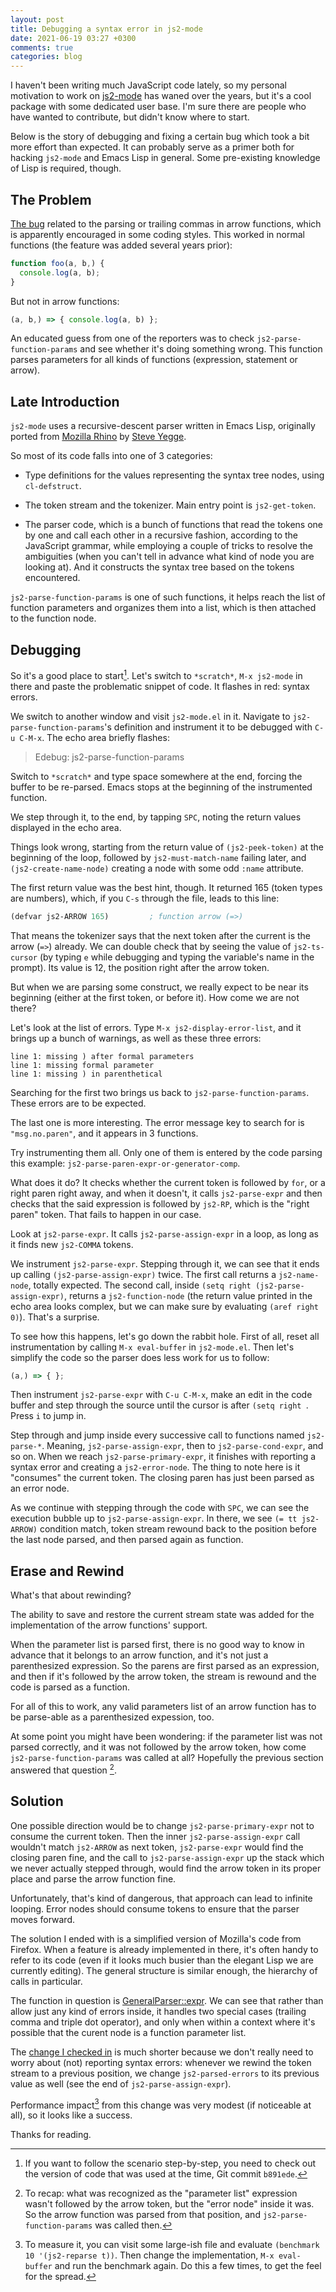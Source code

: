 ```yaml
---
layout: post
title: Debugging a syntax error in js2-mode
date: 2021-06-19 03:27 +0300
comments: true
categories: blog
---
```


I haven't been writing much JavaScript code lately, so my personal
motivation to work on [js2-mode](https://github.com/mooz/js2-mode/)
has waned over the years, but it's a cool package with some dedicated
user base. I'm sure there are people who have wanted to contribute,
but didn't know where to start.

Below is the story of debugging and fixing a certain bug which took a
bit more effort than expected. It can probably serve as a primer both
for hacking `js2-mode` and Emacs Lisp in general. Some pre-existing
knowledge of Lisp is required, though.

## The Problem

[The bug](https://github.com/mooz/js2-mode/issues/480) related to the
parsing or trailing commas in arrow functions, which is apparently
encouraged in some coding styles. This worked in normal functions
(the feature was added several years prior):

```javascript
function foo(a, b,) {
  console.log(a, b);
}
```

But not in arrow functions:

```javascript
(a, b,) => { console.log(a, b) };
```

An educated guess from one of the reporters was to check
`js2-parse-function-params` and see whether it's doing something
wrong. This function parses parameters for all kinds of functions
(expression, statement or arrow).

## Late Introduction

`js2-mode` uses a recursive-descent parser written in Emacs Lisp,
originally ported from [Mozilla
Rhino](https://github.com/mozilla/rhino) by [Steve
Yegge](https://steve-yegge.blogspot.com/2008/03/js2-mode-new-javascript-mode-for-emacs.html).

So most of its code falls into one of 3 categories:

* Type definitions for the values representing the syntax tree nodes, using `cl-defstruct`.

* The token stream and the tokenizer. Main entry point is `js2-get-token`.

* The parser code, which is a bunch of functions that read the tokens
  one by one and call each other in a recursive fashion, according to
  the JavaScript grammar, while employing a couple of tricks to
  resolve the ambiguities (when you can't tell in advance what kind of
  node you are looking at). And it constructs the syntax tree based on
  the tokens encountered.

`js2-parse-function-params` is one of such functions, it helps reach
the list of function parameters and organizes them into a list, which
is then attached to the function node.

## Debugging

So it's a good place to start[^1]. Let's switch to `*scratch*`, `M-x
js2-mode` in there and paste the problematic snippet of code. It
flashes in red: syntax errors.

We switch to another window and visit `js2-mode.el` in it. Navigate to
`js2-parse-function-params`'s definition and instrument it to be
debugged with `C-u C-M-x`. The echo area briefly flashes:

> Edebug: js2-parse-function-params

Switch to `*scratch*` and type space somewhere at the end, forcing the
buffer to be re-parsed. Emacs stops at the beginning of the
instrumented function.

We step through it, to the end, by tapping `SPC`, noting the return
values displayed in the echo area.

Things look wrong, starting from the return value of
`(js2-peek-token)` at the beginning of the loop, followed by
`js2-must-match-name` failing later, and `(js2-create-name-node)`
creating a node with some odd `:name` attribute.

The first return value was the best hint, though. It returned 165
(token types are numbers), which, if you `C-s` through the file, leads
to this line:

```scheme
(defvar js2-ARROW 165)         ; function arrow (=>)
```

That means the tokenizer says that the next token after the current is
the arrow (`=>`) already. We can double check that by seeing the value
of `js2-ts-cursor` (by typing `e` while debugging and typing the
variable's name in the prompt). Its value is 12, the position right
after the arrow token.

But when we are parsing some construct, we
really expect to be near its beginning (either at the first token, or
before it). How come we are not there?

Let's look at the list of errors. Type `M-x js2-display-error-list`,
and it brings up a bunch of warnings, as well as these three errors:

```
line 1: missing ) after formal parameters
line 1: missing formal parameter
line 1: missing ) in parenthetical
```

Searching for the first two brings us back to
`js2-parse-function-params`. These errors are to be expected.

The last one is more interesting. The error message key to search for
is `"msg.no.paren"`, and it appears in 3 functions.

Try instrumenting them all. Only one of them is entered by the code
parsing this example: `js2-parse-paren-expr-or-generator-comp`.

What does it do? It checks whether the current token is followed by
`for`, or a right paren right away, and when it doesn't, it calls
`js2-parse-expr` and then checks that the said expression is followed
by `js2-RP`, which is the "right paren" token. That fails to happen
in our case.

Look at `js2-parse-expr`. It calls `js2-parse-assign-expr` in a
loop, as long as it finds new `js2-COMMA` tokens.

We instrument `js2-parse-expr`. Stepping through it, we can see that it
ends up calling `(js2-parse-assign-expr)` twice. The first call
returns a `js2-name-node`, totally expected. The second call, inside
`(setq right (js2-parse-assign-expr)`, returns a `js2-function-node`
(the return value printed in the echo area looks complex, but we can
make sure by evaluating `(aref right 0)`). That's a surprise.

To see how this happens, let's go down the rabbit hole. First of all,
reset all instrumentation by calling `M-x eval-buffer` in `js2-mode.el`.
Then let's simplify the code so the parser does less work for us to follow:

```javascript
(a,) => { };
```

Then instrument `js2-parse-expr` with `C-u C-M-x`, make an edit in the
code buffer and step through the source until the cursor is after
`(setq right `. Press `i` to jump in.

Step through and jump inside every successive call to functions named
`js2-parse-*`. Meaning, `js2-parse-assign-expr`, then to
`js2-parse-cond-expr`, and so on. When we reach
`js2-parse-primary-expr`, it finishes with reporting a syntax error
and creating a `js2-error-node`. The thing to note here is it
"consumes" the current token. The closing paren has just been parsed
as an error node.

As we continue with stepping through the code with `SPC`, we can see
the execution bubble up to `js2-parse-assign-expr`. In there, we see
`(= tt js2-ARROW)` condition match, token stream rewound back to the
position before the last node parsed, and then parsed again as
function.

## Erase and Rewind

What's that about rewinding?

The ability to save and restore the current stream state was
added for the implementation of the arrow functions' support.

When the parameter list is parsed first, there is no good way to know
in advance that it belongs to an arrow function, and it's not just a
parenthesized expression. So the parens are first parsed as an
expression, and then if it's followed by the arrow token, the stream
is rewound and the code is parsed as a function.

For all of this to work, any valid parameters list of an arrow
function has to be parse-able as a parenthesized expession, too.

At some point you might have been wondering: if the parameter list was
not parsed correctly, and it was not followed by the arrow token, how
come `js2-parse-function-params` was called at all? Hopefully the
previous section answered that question [^2].

## Solution

One possible direction would be to change `js2-parse-primary-expr` not
to consume the current token. Then the inner `js2-parse-assign-expr`
call wouldn't match `js2-ARROW` as next token, `js2-parse-expr` would
find the closing paren fine, and the call to `js2-parse-assign-expr`
up the stack which we never actually stepped through, would find the
arrow token in its proper place and parse the arrow function fine.

Unfortunately, that's kind of dangerous, that approach can lead to
infinite looping. Error nodes should consume tokens to ensure that the
parser moves forward.

The solution I ended with is a simplified version of Mozilla's code
from Firefox. When a feature is already implemented in there, it's
often handy to refer to its code (even if it looks much busier than
the elegant Lisp we are currently editing). The general structure is
similar enough, the hierarchy of calls in particular.

The function in question is
[GeneralParser::expr](https://github.com/mozilla/gecko-dev/blob/b2b0f5cd62774d1682a3bcf935ee739ca9d8c30e/js/src/frontend/Parser.cpp#L9218).
We can see that rather than allow just any kind of errors inside, it
handles two special cases (trailing comma and triple dot operator),
and only when within a context where it's possible that the curent
node is a function parameter list.

The [change I checked
in](https://github.com/mooz/js2-mode/commit/5e9515dff26ed2fa382c97b0b67cdd370f7859f4)
is much shorter because we don't really need to worry about (not)
reporting syntax errors: whenever we rewind the token stream to a
previous position, we change `js2-parsed-errors` to its previous value
as well (see the end of `js2-parse-assign-expr`).

Performance impact[^3] from this change was very modest (if noticeable
at all), so it looks like a success.

Thanks for reading.

[^1]: If you want to follow the scenario step-by-step, you need to check out the version of code that was used at the time, Git commit `b891ede`.

[^2]: To recap: what was recognized as the "parameter list" expression wasn't followed by the arrow token, but the "error node" inside it was. So the arrow function was parsed from that position, and `js2-parse-function-params` was called then.

[^3]: To measure it, you can visit some large-ish file and evaluate `(benchmark 10 '(js2-reparse t))`. Then change the implementation, `M-x eval-buffer` and run the benchmark again. Do this a few times, to get the feel for the spread.

